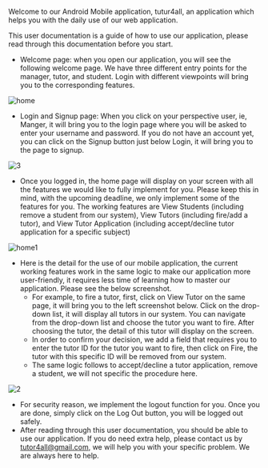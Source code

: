 
Welcome to our Android Mobile application, tutur4all, an application which helps you with the daily use of our web application. 

This user documentation is a guide of how to use our application, please read through this documentation before you start. 

- Welcome page: when you open our application, you will see the following welcome page. We have three different entry points for the manager, tutor, and student. Login with different viewpoints will bring you to the corresponding features. 

![home](https://user-images.githubusercontent.com/46466986/70016533-946c9d80-154e-11ea-8ba7-ccc99cca66c4.png)

- Login and Signup page: When you click on your perspective user, ie, Manger, it will bring you to the login page where you will be asked to enter your username and password. If you do not have an account yet, you can click on the Signup button just below Login, it will bring you to the page to signup.

![3](https://user-images.githubusercontent.com/46466986/70016372-26c07180-154e-11ea-8f88-3dd8e6e65123.png)

- Once you logged in, the home page will display on your screen with all the features we would like to fully implement for you. Please keep this in mind, with the upcoming deadline, we only implement some of the features for you. The working features are View Students (including remove a student from our system), View Tutors (including fire/add a tutor), and View Tutor Application (including accept/decline tutor application for a specific subject)

![home1](https://user-images.githubusercontent.com/46466986/70016562-ab12f480-154e-11ea-9363-e106bdcadd1f.png)

- Here is the detail for the use of our mobile application, the current working features work in the same logic to make our application more user-friendly, it requires less time of learning how to master our application. Please see the below screenshot. 
  - For example, to fire a tutor, first, click on View Tutor on the same page, it will bring you to the left screenshot below. Click on the drop-down list, it will display all tutors in our system. You can navigate from the drop-down list and choose the tutor you want to fire. After choosing the tutor, the detail of this tutor will display on the screen. 
  - In order to confirm your decision, we add a field that requires you to enter the tutor ID for the tutor you want to fire, then click on Fire, the tutor with this specific ID will be removed from our system. 
  - The same logic follows to accept/decline a tutor application, remove a student, we will not specific the procedure here. 

![2](https://user-images.githubusercontent.com/46466986/70016394-36d85100-154e-11ea-9b05-ee56d89c303f.png)

- For security reason, we implement the logout function for you. Once you are done, simply click on the  Log Out button, you will be logged out safely. 
- After reading through this user documentation, you should be able to use our application. If you do need extra help, please contact us by tutor4all@gmail.com, we will help you with your specific problem. We are always here to help.

